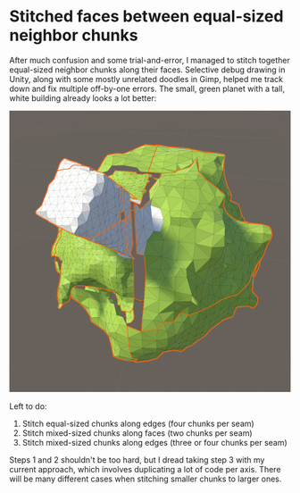 # Stitched faces between equal-sized neighbor chunks

After much confusion and some trial-and-error, I managed to stitch together equal-sized neighbor chunks along their faces. Selective debug drawing in Unity, along with some mostly unrelated doodles in Gimp, helped me track down and fix multiple off-by-one errors. The small, green planet with a tall, white building already looks a lot better:

![Stitched faces between equal-sized neighbor chunks](p2p.png)

Left to do:

1. Stitch equal-sized chunks along edges (four chunks per seam)
2. Stitch mixed-sized chunks along faces (two chunks per seam)
3. Stitch mixed-sized chunks along edges (three or four chunks per seam)

Steps 1 and 2 shouldn't be too hard, but I dread taking step 3 with my current approach, which involves duplicating a lot of code per axis. There will be many different cases when stitching smaller chunks to larger ones.
